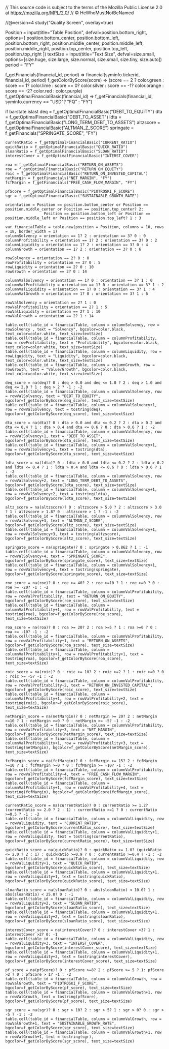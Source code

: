 // This source code is subject to the terms of the Mozilla Public License 2.0 at https://mozilla.org/MPL/2.0/
// © HeWhoMustNotBeNamed

//@version=4
study("Quality Screen", overlay=true)

Position = input(title="Table Position", defval=position.bottom_right,
                         options=[
                         position.bottom_center, position.bottom_left, position.bottom_right,
                         position.middle_center, position.middle_left, position.middle_right,
                         position.top_center, position.top_left, position.top_right
                         ])
textSize = input(title="Text Size", defval=size.small, options=[size.huge, size.large, size.normal, size.small, size.tiny, size.auto])
period = "FY"

f_getFinancials(financial_id, period) => financial(syminfo.tickerid, financial_id, period)
f_getColorByScore(score) => (score == 2 ? color.green : score == 1? color.lime : score == 0? color.silver : score == -1? color.orange : score == -2? color.red : color.purple)
f_getOptimalFinancialBasic(financial_id) =>
    f_getFinancials(financial_id, syminfo.currency == "USD"? "FQ" : "FY")
    
if barstate.islast
    deq = f_getOptimalFinancialBasic("DEBT_TO_EQUITY")
    dta = f_getOptimalFinancialBasic("DEBT_TO_ASSET")
    ldta = f_getOptimalFinancialBasic("LONG_TERM_DEBT_TO_ASSETS")
    altzscore = f_getOptimalFinancialBasic("ALTMAN_Z_SCORE")
    springate = f_getFinancials("SPRINGATE_SCORE", "FY")
    
    currentRatio = f_getOptimalFinancialBasic("CURRENT_RATIO")
    quickRatio = f_getOptimalFinancialBasic("QUICK_RATIO")
    sloanRatio = f_getOptimalFinancialBasic("SLOAN_RATIO")
    interestCover = f_getOptimalFinancialBasic("INTERST_COVER")
    
    roa = f_getOptimalFinancialBasic("RETURN_ON_ASSETS")
    roe = f_getOptimalFinancialBasic("RETURN_ON_EQUITY")
    roic = f_getOptimalFinancialBasic("RETURN_ON_INVESTED_CAPITAL")
    netMargin = f_getFinancials("NET_MARGIN", "FY")
    fcfMargin = f_getFinancials("FREE_CASH_FLOW_MARGIN", "FY")
    
    pfScore = f_getOptimalFinancialBasic("PIOTROSKI_F_SCORE")
    sgr = f_getOptimalFinancialBasic("SUSTAINABLE_GROWTH_RATE")
    
    orientation = Position == position.bottom_center or Position == position.middle_center or Position == position.top_center? 2:
                     Position == position.bottom_left or Position == position.middle_left or Position == position.top_left? 1 : 3
    
    var financialTable = table.new(position = Position, columns = 10, rows = 18, border_width = 1)
    columnSolvency = orientation == 1? 2 : orientation == 3? 0 : 0
    columnProfitability = orientation == 1? 2 : orientation == 3? 0 : 2
    columnLiquidity = orientation == 1? 2 : orientation == 3? 0 : 4
    columnGrowth = orientation == 1? 2 : orientation == 3? 0 : 6

    rowSolvency = orientation == 2? 0 : 0
    rowProfitability = orientation == 2? 0 : 5
    rowLiquidity = orientation == 2? 0 : 10
    rowGrowth = orientation == 2? 0 : 14

    columnValSolvency = orientation == 1? 0 : orientation == 3? 1 : 0
    columnValProfitability = orientation == 1? 0 : orientation == 3? 1 : 2
    columnValLiquidity = orientation == 1? 0 : orientation == 3? 1 : 4
    columnValGrowth = orientation == 1? 0 : orientation == 3? 1 : 6
    
    rowValSolvency = orientation == 2? 1 : 0
    rowValProfitability = orientation == 2? 1 : 5
    rowValLiquidity = orientation == 2? 1 : 10
    rowValGrowth = orientation == 2? 1 : 14
    
    table.cell(table_id = financialTable, column = columnSolvency, row = rowSolvency , text = "Solvency", bgcolor=color.black, text_color=color.white, text_size=textSize)
    table.cell(table_id = financialTable, column = columnProfitability, row = rowProfitability, text = "Profitability", bgcolor=color.black, text_color=color.white, text_size=textSize)
    table.cell(table_id = financialTable, column = columnLiquidity, row = rowLiquidity, text = "Liquidity", bgcolor=color.black, text_color=color.white, text_size=textSize)
    table.cell(table_id = financialTable, column = columnGrowth, row = rowGrowth, text = "Value/Growth", bgcolor=color.black, text_color=color.white, text_size=textSize)

    deq_score = na(deq)? 0 : deq > 0.0 and deq <= 1.0 ? 2 : deq > 1.0 and deq <= 2.0 ? 1 : deq > 2 ? -1 : -2
    table.cell(table_id = financialTable, column = columnValSolvency, row = rowValSolvency, text = "DEBT_TO_EQUITY", bgcolor=f_getColorByScore(deq_score), text_size=textSize)
    table.cell(table_id = financialTable, column = columnValSolvency+1, row = rowValSolvency, text = tostring(deq), bgcolor=f_getColorByScore(deq_score), text_size=textSize)

    dta_score = na(dta)? 0 : dta > 0.0 and dta <= 0.2 ? 2 : dta > 0.2 and dta <= 0.4 ? 1 : dta > 0.4 and dta <= 0.6 ? 0 : dta > 0.6 ? 1 : -2
    table.cell(table_id = financialTable, column = columnValSolvency, row = rowValSolvency+1, text = "DEBT_TO_ASSET", bgcolor=f_getColorByScore(dta_score), text_size=textSize)
    table.cell(table_id = financialTable, column = columnValSolvency+1, row = rowValSolvency+1, text = tostring(dta), bgcolor=f_getColorByScore(dta_score), text_size=textSize)

    ldta_score = na(ldta)? 0 : ldta > 0.0 and ldta <= 0.2 ? 2 : ldta > 0.2 and ldta <= 0.4 ? 1 : ldta > 0.4 and ldta <= 0.6 ? 0 : ldta > 0.6 ? 1 : -2
    table.cell(table_id = financialTable, column = columnValSolvency, row = rowValSolvency+2, text = "LONG_TERM_DEBT_TO_ASSETS", bgcolor=f_getColorByScore(ldta_score), text_size=textSize)
    table.cell(table_id = financialTable, column = columnValSolvency+1, row = rowValSolvency+2, text = tostring(ldta), bgcolor=f_getColorByScore(ldta_score), text_size=textSize)

    altz_score = na(altzscore)? 0 : altzscore > 5.0 ? 2 : altzscore > 3.0 ? 1 : altzscore > 1.8? 0 : altzscore > 1 ? -1 : -2
    table.cell(table_id = financialTable, column = columnValSolvency, row = rowValSolvency+3, text = "ALTMAN_Z_SCORE", bgcolor=f_getColorByScore(altz_score), text_size=textSize)
    table.cell(table_id = financialTable, column = columnValSolvency+1, row = rowValSolvency+3, text = tostring(altzscore), bgcolor=f_getColorByScore(altz_score), text_size=textSize)

    springate_score = na(springate)? 0 : springate > 0.862 ? 1 : -1
    table.cell(table_id = financialTable, column = columnValSolvency, row = rowValSolvency+4, text = "SPRINGATE_SCORE", bgcolor=f_getColorByScore(springate_score), text_size=textSize)
    table.cell(table_id = financialTable, column = columnValSolvency+1, row = rowValSolvency+4, text = tostring(springate), bgcolor=f_getColorByScore(springate_score), text_size=textSize)
    
    roe_score = na(roe)? 0 : roe >= 40? 2 : roe >=10 ? 1 : roe >=0 ? 0 : roe >= -20? -1 : -2
    table.cell(table_id = financialTable, column = columnValProfitability, row = rowValProfitability, text = "RETURN_ON_EQUITY", bgcolor=f_getColorByScore(roe_score), text_size=textSize)
    table.cell(table_id = financialTable, column = columnValProfitability+1, row = rowValProfitability, text = tostring(roe), bgcolor=f_getColorByScore(roe_score), text_size=textSize)
    
    roa_score = na(roa)? 0 : roa >= 20? 2 : roa >=5 ? 1 : roa >=0 ? 0 : roa >= -10? -1 : -2
    table.cell(table_id = financialTable, column = columnValProfitability, row = rowValProfitability+1, text = "RETURN_ON_ASSETS", bgcolor=f_getColorByScore(roa_score), text_size=textSize)
    table.cell(table_id = financialTable, column = columnValProfitability+1, row = rowValProfitability+1, text = tostring(roa), bgcolor=f_getColorByScore(roa_score), text_size=textSize)
    
    roic_score = na(roic)? 0 : roic >= 10? 2 : roic >=2 ? 1 : roic >=0 ? 0 : roic >= -5? -1 : -2
    table.cell(table_id = financialTable, column = columnValProfitability, row = rowValProfitability+2, text = "RETURN_ON_INVESTED_CAPITAL", bgcolor=f_getColorByScore(roic_score), text_size=textSize)
    table.cell(table_id = financialTable, column = columnValProfitability+1, row = rowValProfitability+2, text = tostring(roic), bgcolor=f_getColorByScore(roic_score), text_size=textSize)
    
    netMargin_score = na(netMargin)? 0 : netMargin >= 20? 2 : netMargin >=10 ? 1 : netMargin >=0 ? 0 : netMargin >= -5? -1 : -2
    table.cell(table_id = financialTable, column = columnValProfitability, row = rowValProfitability+3, text = "NET_MARGIN", bgcolor=f_getColorByScore(netMargin_score), text_size=textSize)
    table.cell(table_id = financialTable, column = columnValProfitability+1, row = rowValProfitability+3, text = tostring(netMargin), bgcolor=f_getColorByScore(netMargin_score), text_size=textSize)
    
    fcfMargin_score = na(fcfMargin)? 0 : fcfMargin >= 15? 2 : fcfMargin >=10 ? 1 : fcfMargin >=0 ? 0 : fcfMargin >= -10? -1 : -2
    table.cell(table_id = financialTable, column = columnValProfitability, row = rowValProfitability+4, text = "FREE_CASH_FLOW_MARGIN", bgcolor=f_getColorByScore(fcfMargin_score), text_size=textSize)
    table.cell(table_id = financialTable, column = columnValProfitability+1, row = rowValProfitability+4, text = tostring(fcfMargin), bgcolor=f_getColorByScore(fcfMargin_score), text_size=textSize)
    
    currentRatio_score = na(currentRatio)? 0 : currentRatio >= 1.2? (currentRatio <= 2.0 ? 2 : 1) : currentRatio >=1 ? 0 : currentRatio >=0.5 ? -1 : -2
    table.cell(table_id = financialTable, column = columnValLiquidity, row = rowValLiquidity, text = "CURRENT_RATIO", bgcolor=f_getColorByScore(currentRatio_score), text_size=textSize)
    table.cell(table_id = financialTable, column = columnValLiquidity+1, row = rowValLiquidity, text = tostring(currentRatio), bgcolor=f_getColorByScore(currentRatio_score), text_size=textSize)
    
    quickRatio_score = na(quickRatio)? 0 : quickRatio >= 1.0? (quickRatio <= 2.0 ? 2 : 1) : quickRatio >=0.9 ? 0 : currentRatio >=0.4 ? -1 : -2
    table.cell(table_id = financialTable, column = columnValLiquidity, row = rowValLiquidity+1, text = "QUICK_RATIO", bgcolor=f_getColorByScore(quickRatio_score), text_size=textSize)
    table.cell(table_id = financialTable, column = columnValLiquidity+1, row = rowValLiquidity+1, text = tostring(quickRatio), bgcolor=f_getColorByScore(quickRatio_score), text_size=textSize)
    
    sloanRatio_score = na(sloanRatio)? 0 : abs(sloanRatio) < 10.0? 1 : abs(sloanRatio) < 25.0? 0 : -1
    table.cell(table_id = financialTable, column = columnValLiquidity, row = rowValLiquidity+2, text = "SLOAN_RATIO", bgcolor=f_getColorByScore(sloanRatio_score), text_size=textSize)
    table.cell(table_id = financialTable, column = columnValLiquidity+1, row = rowValLiquidity+2, text = tostring(sloanRatio), bgcolor=f_getColorByScore(sloanRatio_score), text_size=textSize)
    
    interestCover_score = na(interestCover)? 0 : interestCover >3? 1 : interestCover >2? 0: -1
    table.cell(table_id = financialTable, column = columnValLiquidity, row = rowValLiquidity+3, text = "INTERST_COVER", bgcolor=f_getColorByScore(interestCover_score), text_size=textSize)
    table.cell(table_id = financialTable, column = columnValLiquidity+1, row = rowValLiquidity+3, text = tostring(interestCover), bgcolor=f_getColorByScore(interestCover_score), text_size=textSize)
    
    pf_score = na(pfScore)? 0 : pfScore >=8? 2 : pfScore >= 5 ? 1: pfScore >2 ? 0 : pfScore > 1? -1 : -2
    table.cell(table_id = financialTable, column = columnValGrowth, row = rowValGrowth, text = "PIOTROSKI_F_SCORE", bgcolor=f_getColorByScore(pf_score), text_size=textSize)
    table.cell(table_id = financialTable, column = columnValGrowth+1, row = rowValGrowth, text = tostring(pfScore), bgcolor=f_getColorByScore(pf_score), text_size=textSize)
    
    sgr_score = na(sgr)? 0 : sgr > 10? 2 : sgr > 5? 1 : sgr > 0? 0 : sgr > -5 ? -1 : -2
    table.cell(table_id = financialTable, column = columnValGrowth, row = rowValGrowth+1, text = "SUSTAINABLE_GROWTH_RATE", bgcolor=f_getColorByScore(sgr_score), text_size=textSize)
    table.cell(table_id = financialTable, column = columnValGrowth+1, row = rowValGrowth+1, text = tostring(sgr), bgcolor=f_getColorByScore(sgr_score), text_size=textSize)
